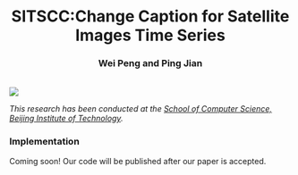 <h1 align="center">SITSCC:Change Caption for Satellite Images Time Series</h1>

<h3 align="center"> Wei Peng and Ping Jian</a></h3>
<br


![](figs/model.png)

*This research has been conducted at the [School of Computer Science, Beijing Institute of Technology](https://cs.bit.edu.cn/).*
    
    
### Implementation
Coming soon!
Our code will be published after our paper is accepted.
